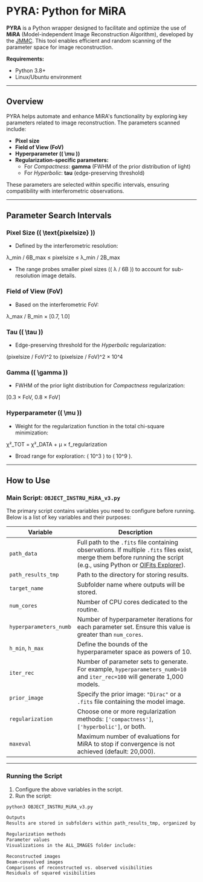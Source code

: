 # PYRA: Python for MiRA

**PYRA** is a Python wrapper designed to facilitate and optimize the use of **MiRA** (Model-independent Image Reconstruction Algorithm), developed by the [JMMC](https://github.com/emmt/MiRA?tab=readme-ov-file). This tool enables efficient and random scanning of the parameter space for image reconstruction. 

**Requirements:**
- Python 3.8+
- Linux/Ubuntu environment

---

## Overview
PYRA helps automate and enhance MiRA's functionality by exploring key parameters related to image reconstruction. The parameters scanned include:
- **Pixel size**
- **Field of View (FoV)**
- **Hyperparameter (\( \mu \))**
- **Regularization-specific parameters:**
  - For *Compactness*: **gamma** (FWHM of the prior distribution of light)
  - For *Hyperbolic*: **tau** (edge-preserving threshold)

These parameters are selected within specific intervals, ensuring compatibility with interferometric observations.

---

## Parameter Search Intervals

### **Pixel Size (\( \text{pixelsize} \))**
- Defined by the interferometric resolution:

λ_min / 6B_max ≤ pixelsize ≤ λ_min / 2B_max

- The range probes smaller pixel sizes (\( λ / 6B \)) to account for sub-resolution image details.

### **Field of View (FoV)**
- Based on the interferometric FoV:

λ_max / B_min × [0.7, 1.0]


### **Tau (\( \tau \))**
- Edge-preserving threshold for the *Hyperbolic* regularization:

(pixelsize / FoV)^2 to (pixelsize / FoV)^2 × 10^4


### **Gamma (\( \gamma \))**
- FWHM of the prior light distribution for *Compactness* regularization:

[0.3 × FoV, 0.8 × FoV]


### **Hyperparameter (\( \mu \))**
- Weight for the regularization function in the total chi-square minimization:

χ²_TOT = χ²_DATA + μ × f_regularization

- Broad range for exploration: \( 10^3 \) to \( 10^9 \).

---

## How to Use

### Main Script: `OBJECT_INSTRU_MiRA_v3.py`
The primary script contains variables you need to configure before running. Below is a list of key variables and their purposes:

| **Variable**             | **Description**                                                                                                                                                                                                                              |
|--------------------------|----------------------------------------------------------------------------------------------------------------------------------------------------------------------------------------------------------------------------------------------|
| `path_data`              | Full path to the `.fits` file containing observations. If multiple `.fits` files exist, merge them before running the script (e.g., using Python or [OIFits Explorer](https://www.jmmc.fr/)).                                               |
| `path_results_tmp`       | Path to the directory for storing results.                                                                                                                                                                                                  |
| `target_name`            | Subfolder name where outputs will be stored.                                                                                                                                                                                                |
| `num_cores`              | Number of CPU cores dedicated to the routine.                                                                                                                                                                                               |
| `hyperparameters_numb`   | Number of hyperparameter iterations for each parameter set. Ensure this value is greater than `num_cores`.                                                                                                                                  |
| `h_min`, `h_max`         | Define the bounds of the hyperparameter space as powers of 10.                                                                                                                                                                              |
| `iter_rec`               | Number of parameter sets to generate. For example, `hyperparameters_numb=10` and `iter_rec=100` will generate 1,000 models.                                                                                                                 |
| `prior_image`            | Specify the prior image: `"Dirac"` or a `.fits` file containing the model image.                                                                                                                                                            |
| `regularization`         | Choose one or more regularization methods: `['compactness']`, `['hyperbolic']`, or both.                                                                                                                                                    |
| `maxeval`                | Maximum number of evaluations for MiRA to stop if convergence is not achieved (default: 20,000).                                                                                                                                           |

---

### Running the Script
1. Configure the above variables in the script.
2. Run the script:
 ```bash
 python3 OBJECT_INSTRU_MiRA_v3.py

Outputs
Results are stored in subfolders within path_results_tmp, organized by:

Regularization methods
Parameter values
Visualizations in the ALL_IMAGES folder include:

Reconstructed images
Beam-convolved images
Comparisons of reconstructed vs. observed visibilities
Residuals of squared visibilities
